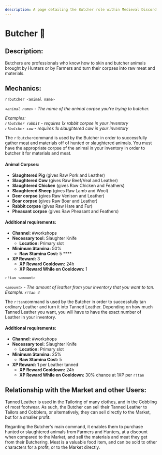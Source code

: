 ```yaml
---
description: A page detailing the Butcher role within Medieval Discord.
---
```


# Butcher 🥩

## Description:

Butchers are professionals who know how to skin and butcher animals brought by Hunters or by Farmers and turn their corpses into raw meat and materials.

## Mechanics:

```javascript
r!butcher <animal name>
```

_`<animal name>`_ _- The name of the animal corpse you're trying to butcher._ 

_Examples:_   
_`r!butcher rabbit`  - requires 1x rabbit corpse in your inventory  
`r!butcher cow` - requires 1x slaughtered cow in your inventory_ 

The `r!butcher`command is used by the Butcher in order to successfully gather meat and materials off of hunted or slaughtered animals. You must have the appropriate corpse of the animal in your inventory in order to butcher it for materials and meat.

#### Animal Corpses:

* **Slaughtered Pig** \(gives Raw Pork and Leather\)
* **Slaughtered Cow** \(gives Raw Beef/Veal and Leather\)
* **Slaughtered Chicken** \(gives Raw Chicken and Feathers\)
* **Slaughtered Sheep** \(gives Raw Lamb and Wool\)
* **Deer corpse** \(gives Raw Venison and Leather\)
* **Boar corpse** \(gives Raw Boar and Leather\)
* **Rabbit corpse** \(gives Raw Hare and Fur\)
* **Pheasant corpse** \(gives Raw Pheasant and Feathers\)

#### Additional requirements:

* **Channel:** \#workshops
* **Necessary tool:** Slaughter Knife
  * **Location:** Primary slot
* **Minimum Stamina:** 50%
  * **Raw Stamina Cost:** 5 ****
* **XP Reward:** 3
  * **XP Reward Cooldown:** 24h
  * **XP Reward While on Cooldown:** 1

```javascript
r!tan <amount>
```

_`<amount>`_ _- The amount of leather from your inventory that you want to tan. Example:_ _`r!tan 4`_

The `r!tan`command is used by the Butcher in order to successfully tan ordinary Leather and turn it into Tanned Leather. Depending on how much Tanned Leather you want, you will have to have the exact number of Leather in your inventory.

#### Additional requirements:

* **Channel:** \#workshops
* **Necessary tool:** Slaughter Knife
  * **Location:** Primary slot
* **Minimum Stamina:** 25%
  * **Raw Stamina Cost:** 5
* **XP Reward:** 1 per Leather tanned
  * **XP Reward Cooldown:** 24h
  * **XP Reward While on Cooldown:** 30% chance at 1XP per `r!tan`

## Relationship with the Market and other Users:

Tanned Leather is used in the Tailoring of many clothes, and in the Cobbling of most footwear. As such, the Butcher can sell their Tanned Leather to Tailors and Cobblers, or alternatively, they can sell directly to the Market, but for a smaller profit.

Regarding the Butcher's main command, it enables them to purchase hunted or slaughtered animals from Farmers and Hunters, at a discount when compared to the Market, and sell the materials and meat they get from their Butchering. Meat is a valuable food item, and can be sold to other characters for a profit, or to the Market directly.

